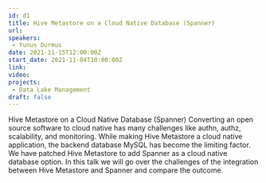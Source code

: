 ```yaml
---
id: d1
title: Hive Metastore on a Cloud Native Database (Spanner)
url: 
speakers:
 - Yunus Durmus
date: 2021-11-15T12:00:00Z
start_date: 2021-11-04T10:00:00Z
link:  
video:
projects: 
 - Data Lake Management
draft: false
---
```


Hive Metastore on a Cloud Native Database (Spanner) Converting an open source software to cloud native has many challenges like authn, authz, scalability, and monitoring. While making Hive Metastore a cloud native application, the backend database MySQL has become the limiting factor. We have patched Hive Metastore to add Spanner as a cloud native database option. In this talk we will go over the challenges of the integration between Hive Metastore and Spanner and compare the outcome.